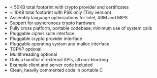 + < 50KB total footprint with crypto provider and certificates
+ < 10KB total footprint with PSK only (Tiny version)
+ Assembly language optimizations for Intel, ARM and MIPS
+ Support for asyncronous crypto hardware
+ Fully cross platform, portable codebase; minimum use of system calls
+ Pluggable cipher suite interface
+ Pluggable crypto provider interface
+ Pluggable operating system and malloc interface
+ TCP/IP optional
+ Multithreading optional
+ Only a handful of external APIs, all non-blocking
+ Example client and server code included
+ Clean, heavily commented code in portable C

